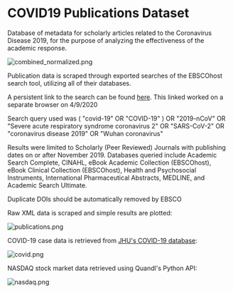 # COVID19 Publications Dataset
Database of metadata for scholarly articles related to the Coronavirus Disease 2019, for the purpose of analyzing the effectiveness of the academic response.

![combined_normalized.png](https://github.com/jakesmells/COVID19AcademiaDataset/blob/master/media/combined_normalized.png)

Publication data is scraped through exported searches of the EBSCOhost search tool, utilizing all of their databases.

A persistent link to the search can be found [here](http://libproxy.temple.edu/login?url=http://search.ebscohost.com/login.aspx?direct=true&db=e000xna&db=e600xww&db=a9h&db=cin20&db=hpi&db=ipa&db=cmedm&db=asn&bquery=(+%26quot%3bcovid-19%26quot%3b+OR+%26quot%3bCOVID-19%26quot%3b+)+OR+%26quot%3b2019-nCoV%26quot%3b+OR+%26quot%3bSevere+acute+respiratory+syndrome+coronavirus+2%26quot%3b+OR+%26quot%3bSARS-CoV-2%26quot%3b+OR+%26quot%3bcoronavirus+disease+2019%26quot%3b+OR+%26quot%3bWuhan+coronavirus%26quot%3b&cli0=RV&clv0=Y&cli1=DT1&clv1=201911-000001&type=1&searchMode=Standard&site=ehost-live&scope=site). This linked worked on a separate browser on 4/9/2020

Search query used was 
( "covid-19" OR "COVID-19" ) OR 
"2019-nCoV" OR 
"Severe acute respiratory syndrome coronavirus 2" OR 
"SARS-CoV-2" OR 
"coronavirus disease 2019" OR 
"Wuhan coronavirus"

Results were limited to Scholarly (Peer Reviewed) Journals with publishing dates on or after November 2019. Databases queried include Academic Search Complete, CINAHL, eBook Academic Collection (EBSCOhost), eBook Clinical Collection (EBSCOhost), Health and Psychosocial Instruments, International Pharmaceutical Abstracts, MEDLINE, and Academic Search Ultimate.

Duplicate DOIs should be automatically removed by EBSCO

Raw XML data is scraped and simple results are plotted:

![publications.png](https://github.com/jakesmells/COVID19AcademiaDataset/blob/master/media/publications.png)

COVID-19 case data is retrieved from [JHU's COVID-19 database](https://github.com/CSSEGISandData/COVID-19):

![covid.png](https://github.com/jakesmells/COVID19AcademiaDataset/blob/master/media/covid.png)

NASDAQ stock market data retrieved using Quandl's Python API:

![nasdaq.png](https://github.com/jakesmells/COVID19AcademiaDataset/blob/master/media/nasdaq.png)

